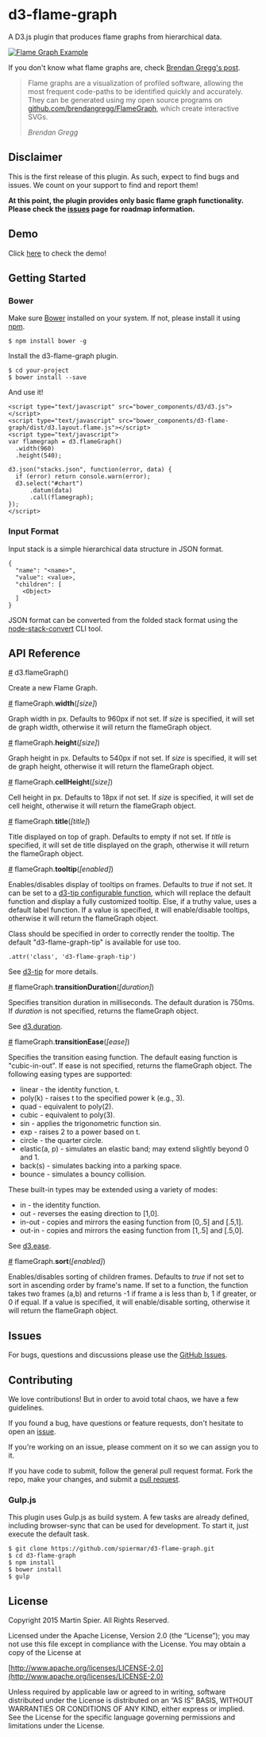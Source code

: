 # d3-flame-graph

A D3.js plugin that produces flame graphs from hierarchical data.

[![Flame Graph Example](http://giant.gfycat.com/DelectableResponsibleHart.gif)](http://spiermar.github.io/d3-flame-graph/)

If you don't know what flame graphs are, check [Brendan Gregg's post](http://www.brendangregg.com/flamegraphs.html).

> Flame graphs are a visualization of profiled software, allowing the most frequent code-paths to be identified quickly and accurately. They can be generated using my open source programs on [github.com/brendangregg/FlameGraph](http://github.com/brendangregg/FlameGraph), which create interactive SVGs.
>
> <cite>Brendan Gregg</cite>

## Disclaimer

This is the first release of this plugin. As such, expect to find bugs and issues. We count on your support to find and report them!

**At this point, the plugin provides only basic flame graph functionality. Please check the [issues](https://github.com/spiermar/d3-flame-graph/issues) page for roadmap information.**

## Demo

Click [here](http://spiermar.github.io/d3-flame-graph/) to check the demo!

## Getting Started

### Bower

Make sure [Bower](http://bower.io/) installed on your system. If not, please install it using [npm](https://www.npmjs.com/).

```
$ npm install bower -g
```

Install the d3-flame-graph plugin.

```
$ cd your-project
$ bower install --save
```

And use it!

```
<script type="text/javascript" src="bower_components/d3/d3.js"></script>
<script type="text/javascript" src="bower_components/d3-flame-graph/dist/d3.layout.flame.js"></script>
<script type="text/javascript">
var flamegraph = d3.flameGraph()
  .width(960)
  .height(540);

d3.json("stacks.json", function(error, data) {
  if (error) return console.warn(error);
  d3.select("#chart")
      .datum(data)
      .call(flamegraph);
});
</script>
```

### Input Format

Input stack is a simple hierarchical data structure in JSON format.

```
{
  "name": "<name>",
  "value": <value>,
  "children": [
    <Object>
  ]
}
```

JSON format can be converted from the folded stack format using the [node-stack-convert](https://github.com/spiermar/node-stack-convert) CLI tool.

## API Reference

<a name="flameGraph" href="#flameGraph">#</a> d3.flameGraph()

Create a new Flame Graph.

<a name="width" href="#width">#</a> flameGraph.<b>width</b>(<i>[size]</i>)

Graph width in px. Defaults to 960px if not set. If <i>size</i> is specified, it will set de graph width, otherwise it will return the flameGraph object.

<a name="height" href="#height">#</a> flameGraph.<b>height</b>(<i>[size]</i>)

Graph height in px. Defaults to 540px if not set. If <i>size</i> is specified, it will set de graph height, otherwise it will return the flameGraph object.

<a name="cellHeight" href="#cellHeight">#</a> flameGraph.<b>cellHeight</b>(<i>[size]</i>)

Cell height in px. Defaults to 18px if not set. If <i>size</i> is specified, it will set de cell height, otherwise it will return the flameGraph object.

<a name="title" href="#title">#</a> flameGraph.<b>title</b>(<i>[title]</i>)

Title displayed on top of graph. Defaults to empty if not set. If <i>title</i> is specified, it will set de title displayed on the graph, otherwise it will return the flameGraph object.

<a name="tooltip" href="#tooltip">#</a> flameGraph.<b>tooltip</b>(<i>[enabled]</i>)

Enables/disables display of tooltips on frames. Defaults to <i>true</i> if not set. It can be set to a [d3-tip configurable function](https://github.com/Caged/d3-tip/blob/master/docs/initializing-tooltips.md), which will replace the default function and display a fully customized tooltip. Else, if a truthy value, uses a default label function. If a value is specified, it will enable/disable tooltips, otherwise it will return the flameGraph object.

Class should be specified in order to correctly render the tooltip. The default "d3-flame-graph-tip" is available for use too.

```
.attr('class', 'd3-flame-graph-tip')
```

See [d3-tip](https://github.com/Caged/d3-tip/tree/master/docs) for more details.

<a name="transitionDuration" href="#transitionDuration">#</a> flameGraph.<b>transitionDuration</b>(<i>[duration]</i>)

Specifies transition duration in milliseconds. The default duration is 750ms. If <i>duration</i> is not specified, returns the flameGraph object.

See [d3.duration](https://github.com/mbostock/d3/wiki/Transitions#duration).

<a name="transitionEase" href="#transitionEase">#</a> flameGraph.<b>transitionEase</b>(<i>[ease]</i>)

Specifies the transition easing function. The default easing function is "cubic-in-out". If ease is not specified, returns the flameGraph object. The following easing types are supported:

* linear - the identity function, t.
* poly(k) - raises t to the specified power k (e.g., 3).
* quad - equivalent to poly(2).
* cubic - equivalent to poly(3).
* sin - applies the trigonometric function sin.
* exp - raises 2 to a power based on t.
* circle - the quarter circle.
* elastic(a, p) - simulates an elastic band; may extend slightly beyond 0 and 1.
* back(s) - simulates backing into a parking space.
* bounce - simulates a bouncy collision.

These built-in types may be extended using a variety of modes:

* in - the identity function.
* out - reverses the easing direction to [1,0].
* in-out - copies and mirrors the easing function from [0,.5] and [.5,1].
* out-in - copies and mirrors the easing function from [1,.5] and [.5,0].

See [d3.ease](https://github.com/mbostock/d3/wiki/Transitions#d3_ease).

<a name="sort" href="#sort">#</a> flameGraph.<b>sort</b>(<i>[enabled]</i>)

Enables/disables sorting of children frames. Defaults to <i>true</i> if not set to sort in ascending order by frame's name. If set to a function, the function takes two frames (a,b) and returns -1 if frame a is less than b, 1 if greater, or 0 if equal. If a value is specified, it will enable/disable sorting, otherwise it will return the flameGraph object.

## Issues

For bugs, questions and discussions please use the [GitHub Issues](https://github.com/spiermar/d3-flame-graph/issues).

## Contributing

We love contributions! But in order to avoid total chaos, we have a few guidelines.

If you found a bug, have questions or feature requests, don't hesitate to open an [issue](https://github.com/spiermar/d3-flame-graph/issues).

If you're working on an issue, please comment on it so we can assign you to it.

If you have code to submit, follow the general pull request format. Fork the repo, make your changes, and submit a [pull request](https://github.com/spiermar/d3-flame-graph/pulls).

### Gulp.js

This plugin uses Gulp.js as build system. A few tasks are already defined, including browser-sync that can be used for development. To start it, just execute the default task.

```
$ git clone https://github.com/spiermar/d3-flame-graph.git
$ cd d3-flame-graph
$ npm install
$ bower install
$ gulp
```

## License

Copyright 2015 Martin Spier. All Rights Reserved.

Licensed under the Apache License, Version 2.0 (the “License”); you may not use this file except in compliance with the License. You may obtain a copy of the License at

[http://www.apache.org/licenses/LICENSE-2.0](http://www.apache.org/licenses/LICENSE-2.0)

Unless required by applicable law or agreed to in writing, software distributed under the License is distributed on an “AS IS” BASIS, WITHOUT WARRANTIES OR CONDITIONS OF ANY KIND, either express or implied. See the License for the specific language governing permissions and limitations under the License.
